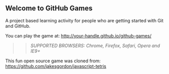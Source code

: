 ## Welcome to GitHub Games

A project based learning activity for people who are getting started with Git and GitHub.

You can play the game at: http://your-handle.github.io/github-games/

>> _*SUPPORTED BROWSERS*: Chrome, Firefox, Safari, Opera and IE9+_

This fun open source game was cloned from: https://github.com/jakesgordon/javascript-tetris
